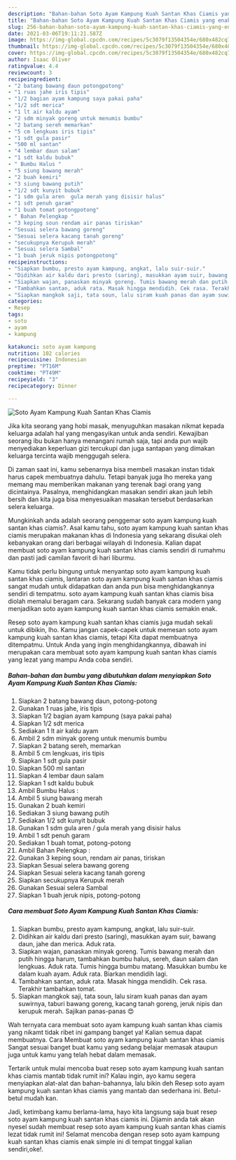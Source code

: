 ```yaml
---
description: "Bahan-bahan Soto Ayam Kampung Kuah Santan Khas Ciamis yang enak Untuk Jualan"
title: "Bahan-bahan Soto Ayam Kampung Kuah Santan Khas Ciamis yang enak Untuk Jualan"
slug: 256-bahan-bahan-soto-ayam-kampung-kuah-santan-khas-ciamis-yang-enak-untuk-jualan
date: 2021-03-06T19:11:21.587Z
image: https://img-global.cpcdn.com/recipes/5c3079f13504354e/680x482cq70/soto-ayam-kampung-kuah-santan-khas-ciamis-foto-resep-utama.jpg
thumbnail: https://img-global.cpcdn.com/recipes/5c3079f13504354e/680x482cq70/soto-ayam-kampung-kuah-santan-khas-ciamis-foto-resep-utama.jpg
cover: https://img-global.cpcdn.com/recipes/5c3079f13504354e/680x482cq70/soto-ayam-kampung-kuah-santan-khas-ciamis-foto-resep-utama.jpg
author: Isaac Oliver
ratingvalue: 4.4
reviewcount: 3
recipeingredient:
- "2 batang bawang daun potongpotong"
- "1 ruas jahe iris tipis"
- "1/2 bagian ayam kampung saya pakai paha"
- "1/2 sdt merica"
- "1 lt air kaldu ayam"
- "2 sdm minyak goreng untuk menumis bumbu"
- "2 batang sereh memarkan"
- "5 cm lengkuas iris tipis"
- "1 sdt gula pasir"
- "500 ml santan"
- "4 lembar daun salam"
- "1 sdt kaldu bubuk"
- " Bumbu Halus "
- "5 siung bawang merah"
- "2 buah kemiri"
- "3 siung bawang putih"
- "1/2 sdt kunyit bubuk"
- "1 sdm gula aren  gula merah yang disisir halus"
- "1 sdt penuh garam"
- "1 buah tomat potongpotong"
- " Bahan Pelengkap "
- "3 keping soun rendam air panas tiriskan"
- "Sesuai selera bawang goreng"
- "Sesuai selera kacang tanah goreng"
- "secukupnya Kerupuk merah"
- "Sesuai selera Sambal"
- "1 buah jeruk nipis potongpotong"
recipeinstructions:
- "Siapkan bumbu, presto ayam kampung, angkat, lalu suir-suir."
- "Didihkan air kaldu dari presto (saring), masukkan ayam suir, bawang daun, jahe dan merica. Aduk rata."
- "Siapkan wajan, panaskan minyak goreng. Tumis bawang merah dan putih hingga harum, tambahkan bumbu halus, sereh, daun salam dan lengkuas. Aduk rata. Tumis hingga bumbu matang. Masukkan bumbu ke dalam kuah ayam. Aduk rata. Biarkan mendidih lagi."
- "Tambahkan santan, aduk rata. Masak hingga mendidih. Cek rasa. Terakhir tambahkan tomat."
- "Siapkan mangkok saji, tata soun, lalu siram kuah panas dan ayam suwirnya, taburi bawang goreng, kacang tanah goreng, jeruk nipis dan kerupuk merah. Sajikan panas-panas 😍"
categories:
- Resep
tags:
- soto
- ayam
- kampung

katakunci: soto ayam kampung 
nutrition: 102 calories
recipecuisine: Indonesian
preptime: "PT16M"
cooktime: "PT49M"
recipeyield: "3"
recipecategory: Dinner

---
```



![Soto Ayam Kampung Kuah Santan Khas Ciamis](https://img-global.cpcdn.com/recipes/5c3079f13504354e/680x482cq70/soto-ayam-kampung-kuah-santan-khas-ciamis-foto-resep-utama.jpg)

Jika kita seorang yang hobi masak, menyuguhkan masakan nikmat kepada keluarga adalah hal yang mengasyikan untuk anda sendiri. Kewajiban seorang ibu bukan hanya menangani rumah saja, tapi anda pun wajib menyediakan keperluan gizi tercukupi dan juga santapan yang dimakan keluarga tercinta wajib menggugah selera.

Di zaman  saat ini, kamu sebenarnya bisa membeli masakan instan tidak harus capek membuatnya dahulu. Tetapi banyak juga lho mereka yang memang mau memberikan makanan yang terenak bagi orang yang dicintainya. Pasalnya, menghidangkan masakan sendiri akan jauh lebih bersih dan kita juga bisa menyesuaikan masakan tersebut berdasarkan selera keluarga. 



Mungkinkah anda adalah seorang penggemar soto ayam kampung kuah santan khas ciamis?. Asal kamu tahu, soto ayam kampung kuah santan khas ciamis merupakan makanan khas di Indonesia yang sekarang disukai oleh kebanyakan orang dari berbagai wilayah di Indonesia. Kalian dapat membuat soto ayam kampung kuah santan khas ciamis sendiri di rumahmu dan pasti jadi camilan favorit di hari liburmu.

Kamu tidak perlu bingung untuk menyantap soto ayam kampung kuah santan khas ciamis, lantaran soto ayam kampung kuah santan khas ciamis sangat mudah untuk didapatkan dan anda pun bisa menghidangkannya sendiri di tempatmu. soto ayam kampung kuah santan khas ciamis bisa diolah memalui beragam cara. Sekarang sudah banyak cara modern yang menjadikan soto ayam kampung kuah santan khas ciamis semakin enak.

Resep soto ayam kampung kuah santan khas ciamis juga mudah sekali untuk dibikin, lho. Kamu jangan capek-capek untuk memesan soto ayam kampung kuah santan khas ciamis, tetapi Kita dapat membuatnya ditempatmu. Untuk Anda yang ingin menghidangkannya, dibawah ini merupakan cara membuat soto ayam kampung kuah santan khas ciamis yang lezat yang mampu Anda coba sendiri.

<!--inarticleads1-->

##### Bahan-bahan dan bumbu yang dibutuhkan dalam menyiapkan Soto Ayam Kampung Kuah Santan Khas Ciamis:

1. Siapkan 2 batang bawang daun, potong-potong
1. Gunakan 1 ruas jahe, iris tipis
1. Siapkan 1/2 bagian ayam kampung (saya pakai paha)
1. Siapkan 1/2 sdt merica
1. Sediakan 1 lt air kaldu ayam
1. Ambil 2 sdm minyak goreng untuk menumis bumbu
1. Siapkan 2 batang sereh, memarkan
1. Ambil 5 cm lengkuas, iris tipis
1. Siapkan 1 sdt gula pasir
1. Siapkan 500 ml santan
1. Siapkan 4 lembar daun salam
1. Siapkan 1 sdt kaldu bubuk
1. Ambil  Bumbu Halus :
1. Ambil 5 siung bawang merah
1. Gunakan 2 buah kemiri
1. Sediakan 3 siung bawang putih
1. Sediakan 1/2 sdt kunyit bubuk
1. Gunakan 1 sdm gula aren / gula merah yang disisir halus
1. Ambil 1 sdt penuh garam
1. Sediakan 1 buah tomat, potong-potong
1. Ambil  Bahan Pelengkap :
1. Gunakan 3 keping soun, rendam air panas, tiriskan
1. Siapkan Sesuai selera bawang goreng
1. Siapkan Sesuai selera kacang tanah goreng
1. Siapkan secukupnya Kerupuk merah
1. Gunakan Sesuai selera Sambal
1. Siapkan 1 buah jeruk nipis, potong-potong




<!--inarticleads2-->

##### Cara membuat Soto Ayam Kampung Kuah Santan Khas Ciamis:

1. Siapkan bumbu, presto ayam kampung, angkat, lalu suir-suir.
1. Didihkan air kaldu dari presto (saring), masukkan ayam suir, bawang daun, jahe dan merica. Aduk rata.
1. Siapkan wajan, panaskan minyak goreng. Tumis bawang merah dan putih hingga harum, tambahkan bumbu halus, sereh, daun salam dan lengkuas. Aduk rata. Tumis hingga bumbu matang. Masukkan bumbu ke dalam kuah ayam. Aduk rata. Biarkan mendidih lagi.
1. Tambahkan santan, aduk rata. Masak hingga mendidih. Cek rasa. Terakhir tambahkan tomat.
1. Siapkan mangkok saji, tata soun, lalu siram kuah panas dan ayam suwirnya, taburi bawang goreng, kacang tanah goreng, jeruk nipis dan kerupuk merah. Sajikan panas-panas 😍




Wah ternyata cara membuat soto ayam kampung kuah santan khas ciamis yang nikamt tidak ribet ini gampang banget ya! Kalian semua dapat membuatnya. Cara Membuat soto ayam kampung kuah santan khas ciamis Sangat sesuai banget buat kamu yang sedang belajar memasak ataupun juga untuk kamu yang telah hebat dalam memasak.

Tertarik untuk mulai mencoba buat resep soto ayam kampung kuah santan khas ciamis mantab tidak rumit ini? Kalau ingin, ayo kamu segera menyiapkan alat-alat dan bahan-bahannya, lalu bikin deh Resep soto ayam kampung kuah santan khas ciamis yang mantab dan sederhana ini. Betul-betul mudah kan. 

Jadi, ketimbang kamu berlama-lama, hayo kita langsung saja buat resep soto ayam kampung kuah santan khas ciamis ini. Dijamin anda tak akan nyesel sudah membuat resep soto ayam kampung kuah santan khas ciamis lezat tidak rumit ini! Selamat mencoba dengan resep soto ayam kampung kuah santan khas ciamis enak simple ini di tempat tinggal kalian sendiri,oke!.

